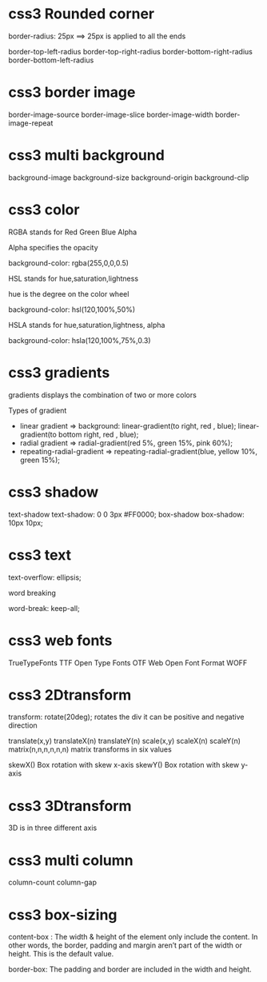 # css3 Rounded corner

border-radius: 25px ==> 25px is applied to all the ends

border-top-left-radius
border-top-right-radius
border-bottom-right-radius
border-bottom-left-radius

# css3 border image

border-image-source
border-image-slice
border-image-width
border-image-repeat

# css3 multi background

background-image
background-size
background-origin
background-clip

# css3 color

RGBA stands for Red Green Blue Alpha

Alpha specifies the opacity

background-color: rgba(255,0,0,0.5)

HSL stands for hue,saturation,lightness

hue is the degree on the color wheel

background-color: hsl(120,100%,50%)

HSLA stands for hue,saturation,lightness, alpha

background-color: hsla(120,100%,75%,0.3)

# css3 gradients

gradients displays the combination of two or more colors

Types of gradient

- linear gradient => background: linear-gradient(to right, red , blue); linear-gradient(to bottom right, red , blue);
- radial gradient => radial-gradient(red 5%, green 15%, pink 60%);
- repeating-radial-gradient => repeating-radial-gradient(blue, yellow 10%, green 15%);

# css3 shadow

text-shadow text-shadow: 0 0 3px #FF0000;
box-shadow box-shadow: 10px 10px;

# css3 text

text-overflow: ellipsis;

word breaking

word-break: keep-all;

# css3 web fonts

TrueTypeFonts TTF
Open Type Fonts OTF
Web Open Font Format WOFF

# css3 2Dtransform

transform: rotate(20deg); rotates the div it can be positive and negative direction

translate(x,y)
translateX(n)
translateY(n)
scale(x,y)
scaleX(n)
scaleY(n)
matrix(n,n,n,n,n,n) matrix transforms in six values

skewX() Box rotation with skew x-axis
skewY() Box rotation with skew y-axis

# css3 3Dtransform

3D is in three different axis

# css3 multi column

column-count
column-gap

# css3 box-sizing

content-box : The width & height of the element only include the content. In other words, the border, padding and margin aren’t part of the width or height. This is the default value.

border-box: The padding and border are included in the width and height.

